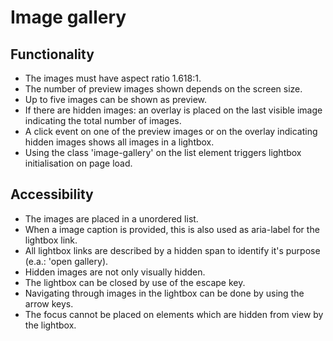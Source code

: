 # Image gallery
## Functionality
* The images must have aspect ratio 1.618:1.
* The number of preview images shown depends on the screen size.
* Up to five images can be shown as preview.
* If there are hidden images: an overlay is placed on the last visible image indicating the total number of images.
* A click event on one of the preview images or on the overlay indicating hidden images shows all images in a lightbox.
* Using the class 'image-gallery' on the list element triggers lightbox initialisation on page load.

## Accessibility
* The images are placed in a unordered list.
* When a image caption is provided, this is also used as aria-label for the lightbox link.
* All lightbox links are described by a hidden span to identify it's purpose (e.a.: 'open gallery).
* Hidden images are not only visually hidden.
* The lightbox can be closed by use of the escape key.
* Navigating through images in the lightbox can be done by using the arrow keys.
* The focus cannot be placed on elements which are hidden from view by the lightbox.